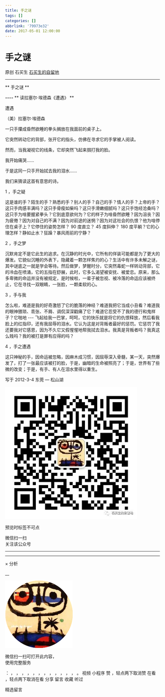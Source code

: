 ```yaml
---
title: 手之谜
tags: []
categories: []
abbrlink: '79973e32'
date: 2017-05-01 12:00:00
---
```


#  手之谜

原创  石买生  [ 石买生的自留地 ](javascript:void\(0\);)

__ _ _ _ _

** 手之谜  **

**\----** ** 读拉塞尔·埃德森《遭遇》  **

遭遇

（美）拉塞尔·埃德森

一只手攥成昏然欲睡的拳头搁放在我面前的桌子上。

它突然转动它的背部，张开它的指头，仿佛在寻求它的手掌被人阅读。

然而，当我凝视它的线条，它却突然飞起来掴打我的脸。

我开始痛哭……

于是这同一只手开始拭去我的泪水……

我们来猜读这首有意思的诗。

  

1  ，手之疑

这是谁的手？陌生的手？熟悉的手？别人的手？自己的手？情人的手？上帝的手？这只手肉感丰满吗？这只手骨瘦如柴吗？这只手滑嫩细腻吗？这只手饱经沧桑吗？这只手为啥要握紧拳头？它到底意欲何为？它的样子为啥昏然欲睡？因为沮丧？因为疲倦？因为对自己的不满？因为对前途的迷惘？因为对这社会的仇恨？他为啥停住在桌子上？它停住的姿势怎样？
90  度直立？  45  度斜伸？  180  度平躺？它的心理怎样？静如止水？狂躁？暴风雨前的宁静？

  

2  ，手之梦

  

沉默肯定不是它此生的追求。在沉静的时光中，它所有的佯装可能都是为了更大的爆发。它貌似沉睡的外表下，隐藏着一颗怎样焦灼的心？生活中有许多未解之谜，其中谜底之一就是学会等待。然后做梦，梦醒时分，它突然毒蛇一样转动背部，它的冷血在喷涌，它的五指在舒展，此时，它多么渴望被安抚、被爱恋。原来，那么多卑微的命运并没有被规定，是时候啦，一辈子被忽视、被冷落的命运应该被终止，它在寻找一双眼睛，一张脸，一颗柔软的心。

  

3  ，手与我

  

怎么啦，难道是我的好奇激怒了它的脆落的神经？难道我把它当成小丑看？难道我的眼神猥琐、乖张、不屑、调侃深深戳痛了它？难道它忍受不了我的德行和鬼样子？它啪地
\---
飞起给我一巴掌，呵呵，它的快乐就是将它的仇恨释放，然后看我脸上的红指印，还有我屈辱的泪水。它认为这是对背叛者最好的惩罚。它惩罚了我还要我对它感恩，因为不久它又假惺惺地帮我拭去泪水。我真是背叛者吗？我真这么贱吗？我的被打是罪有应得的吗？

  

4  ，手之遭遇

  

这只神秘的手，因命运被忽略，因麻木成习惯，因屈辱深入骨髓，某一天，突然爆发了，打了一张最应该被打的脸，于是，幽暗的生命被照亮了；于是，世界有了些微的改变；于是，有手、有人在泪水里得以重生。

写于  2012-3-4  东莞  —  松山湖

![](shared/img2.jpg)

  

预览时标签不可点

微信扫一扫  
关注该公众号





****



****



×  分析

__

![作者头像](shared/img1.png)

微信扫一扫可打开此内容，  
使用完整服务

：  ，  ，  ，  ，  ，  ，  ，  ，  ，  ，  ，  ，  。  视频  小程序  赞  ，轻点两下取消赞  在看  ，轻点两下取消在看
分享  留言  收藏  听过

精选留言

